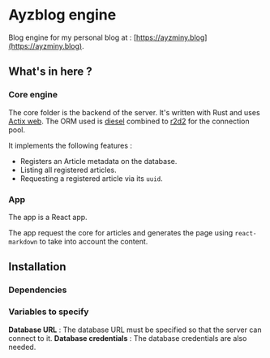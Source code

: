 # Ayzblog engine
Blog engine for my personal blog at : [https://ayzminy.blog](https://ayzminy.blog). 

## What's in here ? 
### Core engine 
The core folder is the backend of the server. It's written with Rust and uses [Actix web](https://actix.rs/). 
The ORM used is [diesel](https://diesel.rs/) combined to [r2d2](https://github.com/sfackler/r2d2) for the connection pool. 

It implements the following features :
- Registers an Article metadata on the database.
- Listing all registered articles.
- Requesting a registered article via its `uuid`.


### App
The app is a React app. 

The app request the core for articles and generates the page using `react-markdown` to take into account the content. 

## Installation

### Dependencies


### Variables to specify

**Database URL** : The database URL must be specified so that the server can connect to it. 
**Database credentials** : The database credentials are also needed. 




